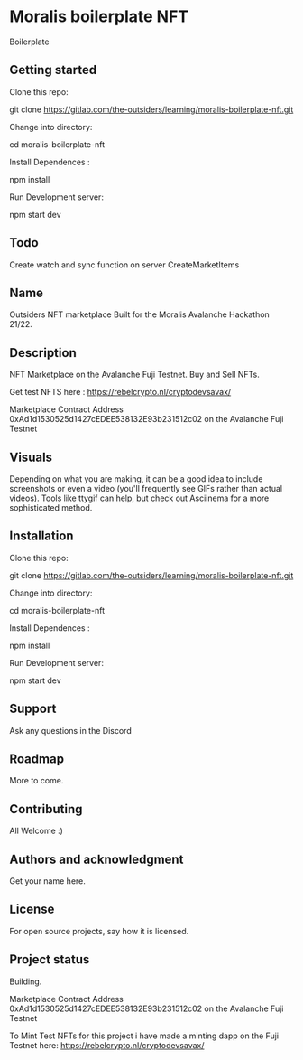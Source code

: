 # Moralis boilerplate NFT

Boilerplate

## Getting started

Clone this repo:

git clone https://gitlab.com/the-outsiders/learning/moralis-boilerplate-nft.git


Change into directory:

cd moralis-boilerplate-nft


Install Dependences : 

npm install


Run Development server:

npm start dev

## Todo

Create watch and sync function on server  CreateMarketItems

## Name
Outsiders NFT marketplace Built for the Moralis Avalanche Hackathon 21/22.

## Description
NFT Marketplace on the Avalanche Fuji Testnet.
Buy and Sell NFTs.

Get test NFTS here : https://rebelcrypto.nl/cryptodevsavax/

Marketplace Contract Address  0xAd1d1530525d1427cEDEE538132E93b231512c02 on the Avalanche Fuji Testnet

## Visuals
Depending on what you are making, it can be a good idea to include screenshots or even a video (you'll frequently see GIFs rather than actual videos). Tools like ttygif can help, but check out Asciinema for a more sophisticated method.


## Installation

Clone this repo:

git clone https://gitlab.com/the-outsiders/learning/moralis-boilerplate-nft.git


Change into directory:

cd moralis-boilerplate-nft


Install Dependences : 

npm install


Run Development server:

npm start dev



## Support
Ask any questions in the Discord

## Roadmap
More to come.

## Contributing
All Welcome :)

## Authors and acknowledgment
Get your name here.

## License
For open source projects, say how it is licensed.

## Project status
Building.

Marketplace Contract Address  0xAd1d1530525d1427cEDEE538132E93b231512c02 on the Avalanche Fuji Testnet

To Mint Test NFTs for this project i have made a minting dapp on the Fuji Testnet here:
https://rebelcrypto.nl/cryptodevsavax/
